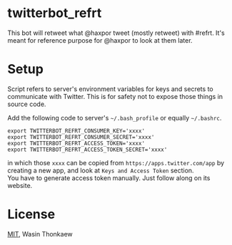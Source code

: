 # twitterbot_refrt

This bot will retweet what @haxpor tweet (mostly retweet) with #refrt. It's meant for reference purpose for @haxpor to look at them later.

# Setup

Script refers to server's environment variables for keys and secrets to communicate with Twitter. This is for safety not to expose those things in source code.

Add the following code to server's `~/.bash_profile` or equally `~/.bashrc`.

```shell
export TWITTERBOT_REFRT_CONSUMER_KEY='xxxx'
export TWITTERBOT_REFRT_CONSUMER_SECRET='xxxx'
export TWITTERBOT_REFRT_ACCESS_TOKEN='xxxx'
export TWITTERBOT_REFRT_ACCESS_TOKEN_SECRET='xxxx'
```

in which those `xxxx` can be copied from `https://apps.twitter.com/app` by creating a new app, and look at `Keys and Access Token` section.  
You have to generate access token manually. Just follow along on its website.

# License

[MIT](https://github.com/haxpor/twitterbot_refrt/blob/master/LICENSE), Wasin Thonkaew
